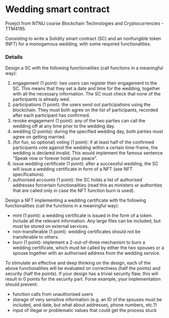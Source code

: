 # Wedding smart contract
Proejct from NTNU course Blockchain Technologies and Cryptocurrencies - TTM4195.

Consisting to write a Solidity smart contract (SC) and an nonfungible token (NFT) for a monogamous wedding, with some required functionalities.

### Details
Design a SC with the following functionalities (call functions in a meaningful way):
1. engagement (1 point): two users can register their engagement to the SC. This means that they set a date and time for the wedding, together with all the  necessary information. The SC must check that none of the participants is already wed.
2. participations (1 point): the users send out participations using the blockchain. They must both agree on the list of participants, recorded after each participant has confirmed.
3. revoke engagement (1 point): any of the two parties can call the wedding off at any time prior to the  wedding day.
4. wedding (2 points): during the specified wedding day, both parties must agree on getting married.
5. (for fun, so optional) voting (1 point): if at least half of the confirmed participants vote against the wedding within a certain time-frame, the wedding is declared invalid. This would implement the famous sentence “Speak now or forever hold your peace”.
6. issue wedding certificate (1 point): after a successful wedding, the SC will issue a wedding certificate in form of a NFT (see NFT specifications).
7. authorised accounts (1 point): the SC holds a list of authorised addresses forcertain functionalities (read this as ministers or authorities that are called only in case the NFT function burn is used).


Design a NFT implementing a wedding certificate with the following functionalities
(call the functions in a meaningful way):
- mint (1 point): a wedding certificate is issued in the form of a token. Include all the relevant information. Any large files can be included, but must be stored on external services.
- non-transferable (1 point): wedding certificates should not be transferable to others.
- burn (1 point): implement a 2-out-of-three mechanism to burn a wedding certificate, which must be called by either the two spouses or a spouse together with an
authorised address from the wedding service.


To stimulate an effective and deep thinking on the design, each of the above functionalities will be evaluated on correctness (half the points) and security (half the points). If your design has a trivial security flaw, this will result in 0 points for the security part. Forse example, your implementation should prevent:
- function calls from unauthorised users
- storage of very sensitive information (e.g. an ID of the spouses must be included, and date, but what about addresses, phone numbers, etc.?)
- input of illegal or problematic values that could get the process stuck